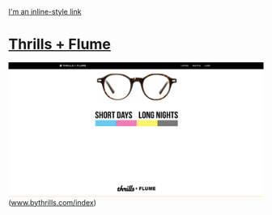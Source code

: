 [I'm an inline-style link](https://www.google.com)

# [Thrills + Flume](www.bythrills.com/index)
![](img/thrills.png)(www.bythrills.com/index)
